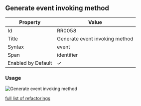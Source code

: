 ## Generate event invoking method

| Property           | Value                          |
| ------------------ | ------------------------------ |
| Id                 | RR0058                         |
| Title              | Generate event invoking method |
| Syntax             | event                          |
| Span               | identifier                     |
| Enabled by Default | &#x2713;                       |

### Usage

![Generate event invoking method](../../images/refactorings/GenerateEventInvokingMethod.png)

[full list of refactorings](Refactorings.md)